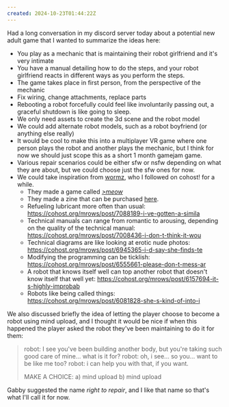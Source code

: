 ```yaml
---
created: 2024-10-23T01:44:22Z
---
```


Had a long conversation in my discord server today about a potential new adult game that I wanted to summarize the ideas here:

- You play as a mechanic that is maintaining their robot girlfriend and it's very intimate
- You have a manual detailing how to do the steps, and your robot girlfriend reacts in different ways as you perform the steps.
- The game takes place in first person, from the perspective of the mechanic
- Fix wiring, change attachments, replace parts
- Rebooting a robot forcefully could feel like involuntarily passing out, a graceful shutdown is like going to sleep.
- We only need assets to create the 3d scene and the robot model
- We could add alternate robot models, such as a robot boyfriend (or anything else really)
- It would be cool to make this into a multiplayer VR game where one person plays the robot and another plays the mechanic, but I think for now we should just scope this as a short 1 month gamejam game.
- Various repair scenarios could be either sfw or nsfw depending on what they are about, but we could choose just the sfw ones for now.
- We could take inspiration from [wormz](https://www.tumblr.com/k0nstanta), who I followed on cohost! for a while.
	- They made a game called _[>meow](https://cohost.org/mrows/post/7512685-div-style-backgrou)_
	- They made a zine that can be purchased [here](https://hipolink.me/mrows/products/meow-digital-art-zine).
	- Refueling lubricant more often than usual: https://cohost.org/mrows/post/7088189-i-ve-gotten-a-simila
	- Technical manuals can range from romantic to arousing, depending on the quality of the technical manual: https://cohost.org/mrows/post/7008436-i-don-t-think-it-wou
	- Technical diagrams are like looking at erotic nude photos: https://cohost.org/mrows/post/6945365-i-d-say-she-finds-te
	- Modifying the programming can be ticklish: https://cohost.org/mrows/post/6555661-please-don-t-mess-ar
	- A robot that knows itself well can top another robot that doesn't know itself that well yet: https://cohost.org/mrows/post/6157694-it-s-highly-improbab
	- Robots like being called things: https://cohost.org/mrows/post/6081828-she-s-kind-of-into-i

We also discussed briefly the idea of letting the player choose to become a robot using mind upload, and I thought it would be nice if when this happened the player asked the robot they've been maintaining to do it for them:

> robot: I see you've been building another body, but you're taking such good care of mine... what is it for?
> robot: oh, i see... so you... want to be like me too?
> robot: i can help you with that, if you want.
> 
> MAKE A CHOICE:
> a) mind upload
> b) mind upload

Gabby suggested the name _right to repair_, and I like that name so that's what I'll call it for now.
